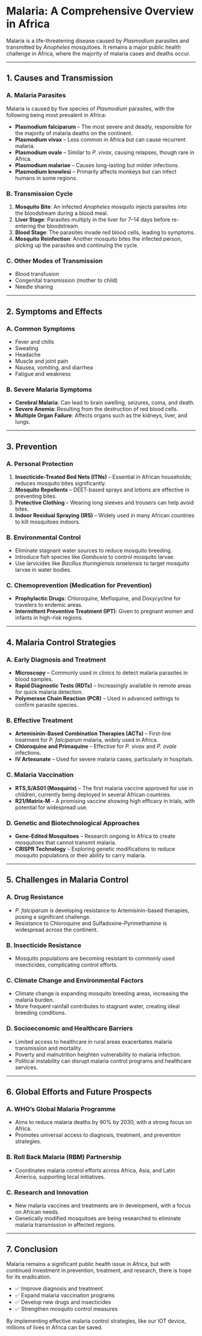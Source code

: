 # Malaria: A Comprehensive Overview in Africa

Malaria is a life-threatening disease caused by _Plasmodium_ parasites and transmitted by _Anopheles_ mosquitoes. It remains a major public health challenge in Africa, where the majority of malaria cases and deaths occur.

---

## 1. Causes and Transmission

### A. Malaria Parasites

Malaria is caused by five species of _Plasmodium_ parasites, with the following being most prevalent in Africa:

- **Plasmodium falciparum** – The most severe and deadly, responsible for the majority of malaria deaths on the continent.
- **Plasmodium vivax** – Less common in Africa but can cause recurrent malaria.
- **Plasmodium ovale** – Similar to _P. vivax_, causing relapses, though rare in Africa.
- **Plasmodium malariae** – Causes long-lasting but milder infections.
- **Plasmodium knowlesi** – Primarily affects monkeys but can infect humans in some regions.

### B. Transmission Cycle

1. **Mosquito Bite**: An infected _Anopheles_ mosquito injects parasites into the bloodstream during a blood meal.
2. **Liver Stage**: Parasites multiply in the liver for 7–14 days before re-entering the bloodstream.
3. **Blood Stage**: The parasites invade red blood cells, leading to symptoms.
4. **Mosquito Reinfection**: Another mosquito bites the infected person, picking up the parasites and continuing the cycle.

### C. Other Modes of Transmission

- Blood transfusion
- Congenital transmission (mother to child)
- Needle sharing

---

## 2. Symptoms and Effects

### A. Common Symptoms

- Fever and chills
- Sweating
- Headache
- Muscle and joint pain
- Nausea, vomiting, and diarrhea
- Fatigue and weakness

### B. Severe Malaria Symptoms

- **Cerebral Malaria**: Can lead to brain swelling, seizures, coma, and death.
- **Severe Anemia**: Resulting from the destruction of red blood cells.
- **Multiple Organ Failure**: Affects organs such as the kidneys, liver, and lungs.

---

## 3. Prevention

### A. Personal Protection

1. **Insecticide-Treated Bed Nets (ITNs)** – Essential in African households; reduces mosquito bites significantly.
2. **Mosquito Repellents** – DEET-based sprays and lotions are effective in preventing bites.
3. **Protective Clothing** – Wearing long sleeves and trousers can help avoid bites.
4. **Indoor Residual Spraying (IRS)** – Widely used in many African countries to kill mosquitoes indoors.

### B. Environmental Control

- Eliminate stagnant water sources to reduce mosquito breeding.
- Introduce fish species like _Gambusia_ to control mosquito larvae.
- Use larvicides like _Bacillus thuringiensis israelensis_ to target mosquito larvae in water bodies.

### C. Chemoprevention (Medication for Prevention)

- **Prophylactic Drugs**: Chloroquine, Mefloquine, and Doxycycline for travelers to endemic areas.
- **Intermittent Preventive Treatment (IPT)**: Given to pregnant women and infants in high-risk regions.

---

## 4. Malaria Control Strategies

### A. Early Diagnosis and Treatment

- **Microscopy** – Commonly used in clinics to detect malaria parasites in blood samples.
- **Rapid Diagnostic Tests (RDTs)** – Increasingly available in remote areas for quick malaria detection.
- **Polymerase Chain Reaction (PCR)** – Used in advanced settings to confirm parasite species.

### B. Effective Treatment

- **Artemisinin-Based Combination Therapies (ACTs)** – First-line treatment for _P. falciparum_ malaria, widely used in Africa.
- **Chloroquine and Primaquine** – Effective for _P. vivax_ and _P. ovale_ infections.
- **IV Artesunate** – Used for severe malaria cases, particularly in hospitals.

### C. Malaria Vaccination

- **RTS,S/AS01 (Mosquirix)** – The first malaria vaccine approved for use in children, currently being deployed in several African countries.
- **R21/Matrix-M** – A promising vaccine showing high efficacy in trials, with potential for widespread use.

### D. Genetic and Biotechnological Approaches

- **Gene-Edited Mosquitoes** – Research ongoing in Africa to create mosquitoes that cannot transmit malaria.
- **CRISPR Technology** – Exploring genetic modifications to reduce mosquito populations or their ability to carry malaria.

---

## 5. Challenges in Malaria Control

### A. Drug Resistance

- _P. falciparum_ is developing resistance to Artemisinin-based therapies, posing a significant challenge.
- Resistance to Chloroquine and Sulfadoxine-Pyrimethamine is widespread across the continent.

### B. Insecticide Resistance

- Mosquito populations are becoming resistant to commonly used insecticides, complicating control efforts.

### C. Climate Change and Environmental Factors

- Climate change is expanding mosquito breeding areas, increasing the malaria burden.
- More frequent rainfall contributes to stagnant water, creating ideal breeding conditions.

### D. Socioeconomic and Healthcare Barriers

- Limited access to healthcare in rural areas exacerbates malaria transmission and mortality.
- Poverty and malnutrition heighten vulnerability to malaria infection.
- Political instability can disrupt malaria control programs and healthcare services.

---

## 6. Global Efforts and Future Prospects

### A. WHO’s Global Malaria Programme

- Aims to reduce malaria deaths by 90% by 2030, with a strong focus on Africa.
- Promotes universal access to diagnosis, treatment, and prevention strategies.

### B. Roll Back Malaria (RBM) Partnership

- Coordinates malaria control efforts across Africa, Asia, and Latin America, supporting local initiatives.

### C. Research and Innovation

- New malaria vaccines and treatments are in development, with a focus on African needs.
- Genetically modified mosquitoes are being researched to eliminate malaria transmission in affected regions.

---

## 7. Conclusion

Malaria remains a significant public health issue in Africa, but with continued investment in prevention, treatment, and research, there is hope for its eradication.

- ✅ Improve diagnosis and treatment
- ✅ Expand malaria vaccination programs
- ✅ Develop new drugs and insecticides
- ✅ Strengthen mosquito control measures

By implementing effective malaria control strategies, like our IOT device, millions of lives in Africa can be saved.
